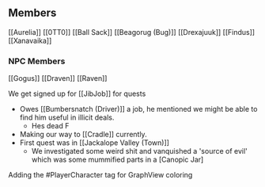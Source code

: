 ## Members
[[Aurelia]]
[[0TT0]]
[[Ball Sack]]
[[Beagorug (Bug)]]
[[Drexajuuk]]
[[Findus]]
[[Xanavaika]]
### NPC Members
[[Gogus]]
[[Draven]]
[[Raven]]



We get signed up for [[JibJob]] for quests

* Owes [[Bumbersnatch (Driver)]] a job, he mentioned we might be able to find him useful in illicit deals.
	* Hes dead F
* Making our way to [[Cradle]] currently.
* First quest was in [[Jackalope Valley (Town)]]
	* We investigated some weird shit and vanquished a 'source of evil' which was some mummified parts in a [Canopic Jar] 



Adding the #PlayerCharacter tag for GraphView coloring
